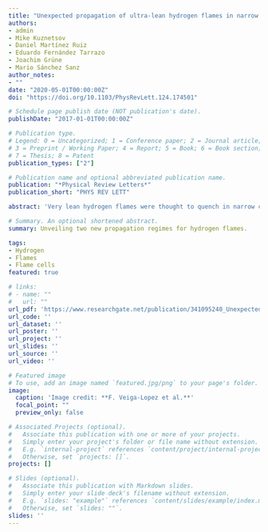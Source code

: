 ```yaml
---
title: "Unexpected propagation of ultra-lean hydrogen flames in narrow gaps"
authors:
- admin
- Mike Kuznetsov
- Daniel Martínez Ruiz
- Eduardo Fernández Tarrazo
- Joachim Grüne
- Mario Sánchez Sanz
author_notes:
- ""
date: "2020-05-01T00:00:00Z"
doi: "https://doi.org/10.1103/PhysRevLett.124.174501"

# Schedule page publish date (NOT publication's date).
publishDate: "2017-01-01T00:00:00Z"

# Publication type.
# Legend: 0 = Uncategorized; 1 = Conference paper; 2 = Journal article;
# 3 = Preprint / Working Paper; 4 = Report; 5 = Book; 6 = Book section;
# 7 = Thesis; 8 = Patent
publication_types: ["2"]

# Publication name and optional abbreviated publication name.
publication: "*Physical Review Letters*"
publication_short: "PHYS REV LETT"

abstract: 'Very lean hydrogen flames were thought to quench in narrow confined geometries. We show for the first time how flames with very low fuel concentration undergo an unprecedented propagation in narrow gaps: H2-air flames can survive very adverse conditions by breaking the reaction front into isolated flame cells that travel steadily in straight lines or split to perform a fractal-like propagation that resembles the pathway of starving fungi or bacteria. The combined effect of hydrogen mass diffusivity and intense heat losses act as the two main mechanisms that explain the experimental observations.'

# Summary. An optional shortened abstract.
summary: Unveiling two new propagation regimes for hydrogen flames.

tags:
- Hydrogen
- Flames
- Flame cells
featured: true

# links:
# - name: ""
#   url: ""
url_pdf: 'https://www.researchgate.net/publication/341095240_Unexpected_Propagation_of_Ultra-Lean_Hydrogen_Flames_in_Narrow_Gaps'
url_code: ''
url_dataset: ''
url_poster: ''
url_project: ''
url_slides: ''
url_source: ''
url_video: ''

# Featured image
# To use, add an image named `featured.jpg/png` to your page's folder. 
image:
  caption: 'Image credit: **F. Veiga-Lopez et al.**'
  focal_point: ""
  preview_only: false

# Associated Projects (optional).
#   Associate this publication with one or more of your projects.
#   Simply enter your project's folder or file name without extension.
#   E.g. `internal-project` references `content/project/internal-project/index.md`.
#   Otherwise, set `projects: []`.
projects: []

# Slides (optional).
#   Associate this publication with Markdown slides.
#   Simply enter your slide deck's filename without extension.
#   E.g. `slides: "example"` references `content/slides/example/index.md`.
#   Otherwise, set `slides: ""`.
slides: ''
---
```

